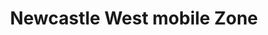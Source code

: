 ---
title: "Newcastle West mobile Zone"
url: /newcastle-west/newcastle-west-mobile-zone/
shop: electronics
---